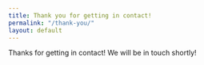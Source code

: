 ```yaml
---
title: Thank you for getting in contact!
permalink: "/thank-you/"
layout: default
---
```


Thanks for getting in contact! We will be in touch shortly!
